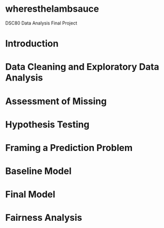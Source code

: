 # wheresthelambsauce
DSC80 Data Analysis Final Project
# Introduction

# Data Cleaning and Exploratory Data Analysis

# Assessment of Missing

# Hypothesis Testing

# Framing a Prediction Problem

# Baseline Model

# Final Model

# Fairness Analysis